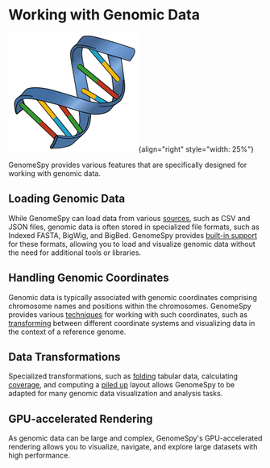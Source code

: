 # Working with Genomic Data

![DNA](../img/DNA.svg){align="right" style="width: 25%"}

GenomeSpy provides various features that are specifically designed for working
with genomic data.

## Loading Genomic Data

While GenomeSpy can load data from various [sources](../grammar/data/index.md),
such as CSV and JSON files, genomic data is often stored in specialized file
formats, such as Indexed FASTA, BigWig, and BigBed. GenomeSpy provides [built-in
support](../grammar/data/lazy.md) for these formats, allowing you to load and
visualize genomic data without the need for additional tools or libraries.

## Handling Genomic Coordinates

Genomic data is typically associated with genomic coordinates comprising
chromosome names and positions within the chromosomes. GenomeSpy provides
various [techniques](./genomic-coordinates.md) for working with such
coordinates, such as
[transforming](../grammar/transform/linearize-genomic-coordinate.md) between
different coordinate systems and visualizing data in the context of a reference
genome.

## Data Transformations

Specialized transformations, such as
[folding](../grammar/transform/regex-fold.md) tabular data, calculating
[coverage](../grammar/transform/coverage.md), and computing a [piled
up](../grammar/transform/pileup.md) layout allows GenomeSpy to be adapted for
many genomic data visualization and analysis tasks.

## GPU-accelerated Rendering

As genomic data can be large and complex, GenomeSpy's GPU-accelerated rendering
allows you to visualize, navigate, and explore large datasets with high
performance.
